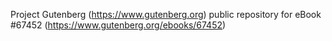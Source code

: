 Project Gutenberg (https://www.gutenberg.org) public repository for
eBook #67452 (https://www.gutenberg.org/ebooks/67452)
